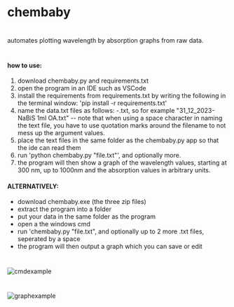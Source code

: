 # chembaby

#

automates plotting wavelength by absorption graphs from raw data.

#

#### how to use:

1. download chembaby.py and requirements.txt
2. open the program in an IDE such as VSCode
3. install the requirements from requirements.txt by writing the following in the terminal window: 'pip install -r requirements.txt'
4. name the data.txt files as follows: <something>-<label name for the graph>.txt, so for example "31_12_2023-NaBiS 1ml OA.txt" -- note that when using a space character in naming the text file, you have to use quotation marks around the filename to not mess up the argument values.
5. place the text files in the same folder as the chembaby.py app so that the ide can read them
6. run 'python chembaby.py "file.txt"', and optionally more.
7. the program will then show a graph of the wavelength values, starting at 300 nm, up to 1000nm and the absorption values in arbitrary units.
  
#### ALTERNATIVELY:
  
* download chembaby.exe (the three zip files)
* extract the program into a folder
* put your data in the same folder as the program
* open a the windows cmd
* run 'chembaby.py "file.txt", and optionally up to 2 more .txt files, seperated by a space
* the program will then output a graph which you can save or edit 
#  
  ![cmdexample](https://i.imgur.com/CuUdf3z.png)  
#  
  ![graphexample](https://i.imgur.com/mVAuGA0.png)
#


